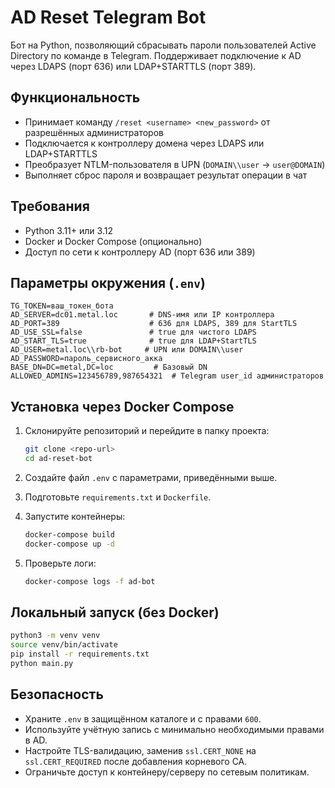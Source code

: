 # AD Reset Telegram Bot

Бот на Python, позволяющий сбрасывать пароли пользователей Active Directory по команде в Telegram. Поддерживает подключение к AD через LDAPS (порт 636) или LDAP+STARTTLS (порт 389).

## Функциональность

* Принимает команду `/reset <username> <new_password>` от разрешённых администраторов
* Подключается к контроллеру домена через LDAPS или LDAP+STARTTLS
* Преобразует NTLM-пользователя в UPN (`DOMAIN\\user` → `user@DOMAIN`)
* Выполняет сброс пароля и возвращает результат операции в чат

## Требования

* Python 3.11+ или 3.12
* Docker и Docker Compose (опционально)
* Доступ по сети к контроллеру AD (порт 636 или 389)

## Параметры окружения (`.env`)

```dotenv
TG_TOKEN=ваш_токен_бота
AD_SERVER=dc01.metal.loc       # DNS-имя или IP контроллера
AD_PORT=389                    # 636 для LDAPS, 389 для StartTLS
AD_USE_SSL=false               # true для чистого LDAPS
AD_START_TLS=true              # true для LDAP+StartTLS
AD_USER=metal.loc\\rb-bot     # UPN или DOMAIN\\user
AD_PASSWORD=пароль_сервисного_акка
BASE_DN=DC=metal,DC=loc         # Базовый DN
ALLOWED_ADMINS=123456789,987654321  # Telegram user_id администраторов
```

## Установка через Docker Compose

1. Склонируйте репозиторий и перейдите в папку проекта:

   ```bash
   git clone <repo-url>
   cd ad-reset-bot
   ```
2. Создайте файл `.env` с параметрами, приведёнными выше.
3. Подготовьте `requirements.txt` и `Dockerfile`.
4. Запустите контейнеры:

   ```bash
   docker-compose build
   docker-compose up -d
   ```
5. Проверьте логи:

   ```bash
   docker-compose logs -f ad-bot
   ```

## Локальный запуск (без Docker)

```bash
python3 -m venv venv
source venv/bin/activate
pip install -r requirements.txt
python main.py
```

## Безопасность

* Храните `.env` в защищённом каталоге и с правами `600`.
* Используйте учётную запись с минимально необходимыми правами в AD.
* Настройте TLS-валидацию, заменив `ssl.CERT_NONE` на `ssl.CERT_REQUIRED` после добавления корневого CA.
* Ограничьте доступ к контейнеру/серверу по сетевым политикам.
